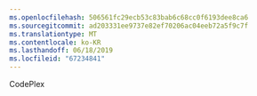 ```yaml
---
ms.openlocfilehash: 506561fc29ecb53c83bab6c68cc0f6193dee8ca6
ms.sourcegitcommit: ad203331ee9737e82ef70206ac04eeb72a5f9c7f
ms.translationtype: MT
ms.contentlocale: ko-KR
ms.lasthandoff: 06/18/2019
ms.locfileid: "67234841"
---
```

CodePlex